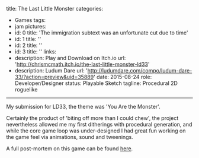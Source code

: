 title: The Last Little Monster
categories:
  - Games
tags:
  - jam
pictures:
  - id: 0
    title: 'The immigration subtext was an unfortunate cut due to time'
  - id: 1
    title: ''
  - id: 2
    title: ''
  - id: 3
    title: ''
links:
  - description: Play and Download on Itch.io
    url: 'http://chrismcmath.itch.io/the-last-little-monster-ld33'
  - description: Ludum Dare
    url: 'http://ludumdare.com/compo/ludum-dare-33/?action=preview&uid=35889'
date: 2015-08-24
role: Developer/Designer
status: Playable Sketch
tagline: Procedural 2D roguelike
---

My submission for LD33, the theme was 'You Are the Monster'.

Certainly the product of 'biting off more than I could chew', the project nevertheless allowed me my first ditherings with procedural generation, and while the core game loop was under-designed I had great fun working on the game feel via animations, sound and tweenings.

A full post-mortem on this game can be found <a href="http://ludumdare.com/compo/2015/09/03/the-three-knows-of-gamedev-a-ld33-post-mortem/">here</a>.



